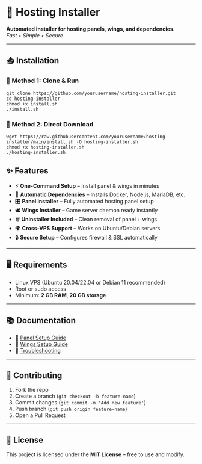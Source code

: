 
# 🚀 Hosting Installer

**Automated installer for hosting panels, wings, and dependencies.**  
_Fast • Simple • Secure_

---

## 📥 Installation

### 🔹 Method 1: Clone & Run
```
git clone https://github.com/yourusername/hosting-installer.git
cd hosting-installer
chmod +x install.sh
./install.sh
```

### 🔹 Method 2: Direct Download

```
wget https://raw.githubusercontent.com/yourusername/hosting-installer/main/install.sh -O hosting-installer.sh
chmod +x hosting-installer.sh
./hosting-installer.sh
```



## ✨ Features

* ⚡ **One-Command Setup** – Install panel & wings in minutes
* 🔧 **Automatic Dependencies** – Installs Docker, Node.js, MariaDB, etc.
* 🎛️ **Panel Installer** – Fully automated hosting panel setup
* 🕊️ **Wings Installer** – Game server daemon ready instantly
* 🗑️ **Uninstaller Included** – Clean removal of panel + wings
* 🌍 **Cross-VPS Support** – Works on Ubuntu/Debian servers
* 🔒 **Secure Setup** – Configures firewall & SSL automatically

---

## 🖥️ Requirements

* Linux VPS (Ubuntu 20.04/22.04 or Debian 11 recommended)
* Root or sudo access
* Minimum: **2 GB RAM**, **20 GB storage**

---

## 📚 Documentation

* 📖 [Panel Setup Guide](https://github.com/yourusername/hosting-installer/wiki/Panel-Setup)
* 📖 [Wings Setup Guide](https://github.com/yourusername/hosting-installer/wiki/Wings-Setup)
* 📖 [Troubleshooting](https://github.com/yourusername/hosting-installer/wiki/Troubleshooting)

---

## 🤝 Contributing

1. Fork the repo
2. Create a branch (`git checkout -b feature-name`)
3. Commit changes (`git commit -m 'Add new feature'`)
4. Push branch (`git push origin feature-name`)
5. Open a Pull Request

---

## 📜 License

This project is licensed under the **MIT License** – free to use and modify.

```
